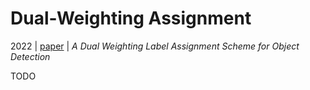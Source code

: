 # Dual-Weighting Assignment

2022 | [paper](https://arxiv.org/pdf/2203.09730) | _A Dual Weighting Label Assignment Scheme for Object Detection_

TODO